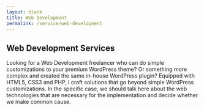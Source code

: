 ```yaml
---
layout: blank
title: Web Development
permalink: /service/web-development
---
```


## Web Development Services

Looking for a Web Development freelancer who can do simple customizations to your premium WordPress theme? Or something more complex and created the same in-house WordPress plugin? Equipped with HTML5, CSS3 and PHP, I craft solutions that go beyond simple WordPress customizations. In the specific case, we should talk here about the web technologies that are necessary for the implementation and decide whether we make common cause.

